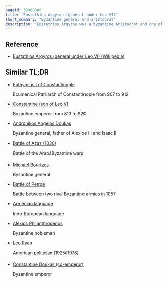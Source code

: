 ```yaml
---
pageid: 39960849
title: "Eustathios Argyros (general under Leo VI)"
short_summary: "Byzantine general and aristocrat"
description: "Eustathios Argyros was a byzantine Aristocrat and one of the most prominent Generals under Emperor Leo vi the Wise. The first Member of the Argyros Family to rise to high Posts he fought with Distinction against Arabs in the East before he was disgraced ca. 907 possibly in Relation to the Flight of Andronikos Doukas to the Arabs. Rehabilitated soon after, he was appointed as strategos of Charsianon, from which post he oversaw the settlement of Armenian lords as march-wardens along the Empire's eastern frontier. Promoted to commandant of the imperial Bodyguard in late 908 he fell again soon into Disgrace and died of Poison while travelling to his Estates."
---
```


## Reference

- [Eustathios Argyros (general under Leo VI) (Wikipedia)](https://en.wikipedia.org/?curid=39960849)

## Similar TL;DR

- [Euthymius I of Constantinople](/tldr/en/euthymius-i-of-constantinople)

  Ecumenical Patriarch of Constantinople from 907 to 912

- [Constantine (son of Leo V)](/tldr/en/constantine-son-of-leo-v)

  Byzantine emperor from 813 to 820

- [Andronikos Angelos Doukas](/tldr/en/andronikos-angelos-doukas)

  Byzantine general, father of Alexios III and Isaac II

- [Battle of Azaz (1030)](/tldr/en/battle-of-azaz-1030)

  Battle of the ArabâByzantine wars

- [Michael Bourtzes](/tldr/en/michael-bourtzes)

  Byzantine general

- [Battle of Petroe](/tldr/en/battle-of-petroe)

  Battle between two rival Byzantine armies in 1057

- [Armenian language](/tldr/en/armenian-language)

  Indo-European language

- [Alexios Philanthropenos](/tldr/en/alexios-philanthropenos)

  Byzantine nobleman

- [Leo Ryan](/tldr/en/leo-ryan)

  American politician (1925â1978)

- [Constantine Doukas (co-emperor)](/tldr/en/constantine-doukas-co-emperor)

  Byzantine emperor
